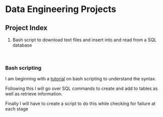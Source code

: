 # Data Engineering Projects

## Project Index  
1. Bash script to download text files and insert into and read from a SQL database  
<br>

### Bash scripting

I am beginning with a [tutorial](https://bit.ly/3bTmam0) on bash scripting to understand the syntax.

Following this I will go over SQL commands to create and add to tables as well as retrieve information.

Finally I will have to create a script to do this while checking for failure at each stage